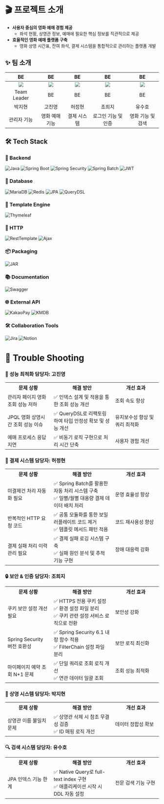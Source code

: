 <h1>🎬 프로젝트 소개</h1> 

- **사용자 중심의 영화 예매 경험 제공**
    - 좌석 현황, 상영관 정보, 예매에 필요한 핵심 정보를 직관적으로 제공
- **효율적인 영화 예매 플랫폼 구축**
    - 영화 상영 시간표, 잔여 좌석, 결제 시스템을 통합적으로 관리하는 플랫폼 개발

## ✨ 팀 소개

|                          BE                           |                            BE                          |               BE                |                             BE                             |                             BE                             |
|:---------------------------------------------------------:|:----------------------------------------------------------:|:--------------------------------:|:-----------------------------------------------------------:|:-----------------------------------------------------------:|
| ![](https://avatars.githubusercontent.com/u/134962465?v=4) | ![](https://avatars.githubusercontent.com/u/134962465?v=4) | ![](https://avatars.githubusercontent.com/u/134962465?v=4) | ![](https://avatars.githubusercontent.com/u/97494494?v=4) | ![](https://avatars.githubusercontent.com/u/134962465?v=4) |
|                          Team Leader                           |                            BE                           |               BE                |                             BE                             |                             BE                             |
|             박지현              |         고진영          | 허정현 |           조희지           |           유수호           |
| 관리자 기능<br> |  영화 예매 기능 | 결제 시스템 | 로그인 기능 및 인증 | 영화 기능 및 검색
## 🛠 Tech Stack

### 🔨 Backend
![Java](https://img.shields.io/badge/Java_17-ED8B00?style=for-the-badge&logo=openjdk&logoColor=white)
![Spring Boot](https://img.shields.io/badge/Spring_Boot_3.4.0-6DB33F?style=for-the-badge&logo=spring&logoColor=white)
![Spring Security](https://img.shields.io/badge/Spring_Security-6DB33F?style=for-the-badge&logo=spring-security&logoColor=white)
![Spring Batch](https://img.shields.io/badge/Spring_Batch-6DB33F?style=for-the-badge&logo=spring&logoColor=white)
![JWT](https://img.shields.io/badge/JWT-black?style=for-the-badge&logo=JSON%20web%20tokens)

### 💾 Database
![MariaDB](https://img.shields.io/badge/MariaDB-003545?style=for-the-badge&logo=mariadb&logoColor=white)
![Redis](https://img.shields.io/badge/Redis-DC382D?style=for-the-badge&logo=redis&logoColor=white)
![JPA](https://img.shields.io/badge/JPA-6DB33F?style=for-the-badge&logo=spring&logoColor=white)
![QueryDSL](https://img.shields.io/badge/QueryDSL-4479A1?style=for-the-badge&logo=spring&logoColor=white)

### 🎨 Template Engine
![Thymeleaf](https://img.shields.io/badge/Thymeleaf-005F0F?style=for-the-badge&logo=thymeleaf&logoColor=white)

### 📡 HTTP 
![RestTemplate](https://img.shields.io/badge/RestTemplate-6DB33F?style=for-the-badge&logo=spring&logoColor=white)
![Ajax](https://img.shields.io/badge/Ajax-0769AD?style=for-the-badge&logo=jquery&logoColor=white)

### 📦 Packaging
![JAR](https://img.shields.io/badge/JAR-ED8B00?style=for-the-badge&logo=java&logoColor=white)

### 📚 Documentation
![Swagger](https://img.shields.io/badge/Swagger-85EA2D?style=for-the-badge&logo=swagger&logoColor=black)

### 🌐 External API
![KakaoPay](https://img.shields.io/badge/Kakao_Pay-FFCD00?style=for-the-badge&logo=kakao&logoColor=black)
![KMDB](https://img.shields.io/badge/영화진흥위원회-FF0000?style=for-the-badge&logo=film&logoColor=white)

### 🛠️ Collaboration Tools
![Jira](https://img.shields.io/badge/Jira-0052CC?style=for-the-badge&logo=jira&logoColor=white)
![Notion](https://img.shields.io/badge/Notion-000000?style=for-the-badge&logo=notion&logoColor=white)


# 🔧 Trouble Shooting
### 🎯 성능 최적화 담당자: 고진영
<table>
  <tr>
    <th width="30%">문제 상황</th>
    <th width="40%">해결 방안</th>
    <th width="30%">개선 효과</th>
  </tr>
  <tr>
    <td>관리자 페이지 영화 조회 성능 저하</td>
    <td>✅ 인덱스 설계 및 적용을 통한 조회 성능 개선</td>
    <td>조회 속도 향상</td>
  </tr>
  <tr>
    <td>JPQL 영화 상영시간 조회 성능 이슈</td>
    <td>✅ QueryDSL로 리팩토링하여 타입 안정성 확보 및 성능 개선</td>
    <td>유지보수성 향상 및 쿼리 최적화</td>
  </tr>
  <tr>
    <td>예매 프로세스 응답 지연</td>
    <td>✅ 비동기 로직 구현으로 처리 시간 단축</td>
    <td>사용자 경험 개선</td>
  </tr>
</table>

### 🔄 결제 시스템 담당자: 허정현
<table>
  <tr>
    <th width="30%">문제 상황</th>
    <th width="40%">해결 방안</th>
    <th width="30%">개선 효과</th>
  </tr>
  <tr>
    <td>미결제건 처리 자동화 필요</td>
    <td>✅ Spring Batch를 활용한 자동 처리 시스템 구축<br>✅ 일별/월별 대용량 결제 데이터 배치 처리</td>
    <td>운영 효율성 향상</td>
  </tr>
  <tr>
    <td>반복적인 HTTP 요청 코드</td>
    <td>✅ 공통 모듈화를 통한 보일러플레이트 코드 제거<br>✅ 템플릿 메서드 패턴 적용</td>
    <td>코드 재사용성 향상</td>
  </tr>
  <tr>
    <td>결제 실패 처리 이력 관리 필요</td>
    <td>✅ 결제 실패 로깅 시스템 구축<br>✅ 실패 원인 분석 및 추적 기능 구현</td>
    <td>장애 대응력 강화</td>
  </tr>
</table>

### 🔒 보안 & 인증 담당자: 조희지
<table>
  <tr>
    <th width="30%">문제 상황</th>
    <th width="40%">해결 방안</th>
    <th width="30%">개선 효과</th>
  </tr>
  <tr>
    <td>쿠키 보안 설정 개선 필요</td>
    <td>✅ HTTPS 전용 쿠키 설정<br>✅ 환경 설정 파일 분리<br>✅ 쿠키 관련 설정 서비스 로직으로 전환</td>
    <td>보안성 강화</td>
  </tr>
  <tr>
    <td>Spring Security 버전 호환성</td>
    <td>✅ Spring Security 6.1 내장 함수 적용<br>✅ FilterChain 설정 파일 분리</td>
    <td>보안 로직 최신화</td>
  </tr>
  <tr>
    <td>마이페이지 예약 조회 N+1 문제</td>
    <td>✅ 단일 쿼리로 조회 로직 개선<br>✅ 연관 데이터 일괄 조회</td>
    <td>조회 성능 최적화</td>
  </tr>
</table>

### 💾 상영 시스템 담당자: 박지현
<table>
  <tr>
    <th width="30%">문제 상황</th>
    <th width="40%">해결 방안</th>
    <th width="30%">개선 효과</th>
  </tr>
  <tr>
    <td>상영관 이름 불일치 문제</td>
    <td>✅ 상영관 삭제 시 참조 무결성 검증<br>✅ ID 매핑 로직 개선</td>
    <td>데이터 정합성 확보</td>
  </tr>
</table>

### 🔍 검색 시스템 담당자: 유수호
<table>
  <tr>
    <th width="30%">문제 상황</th>
    <th width="40%">해결 방안</th>
    <th width="30%">개선 효과</th>
  </tr>
  <tr>
    <td>JPA 인덱스 기능 한계</td>
    <td>✅ Native Query로 full-text index 구현<br>✅ 애플리케이션 시작 시 DDL 자동 설정</td>
    <td>전문 검색 기능 구현</td>
  </tr>
</table>

